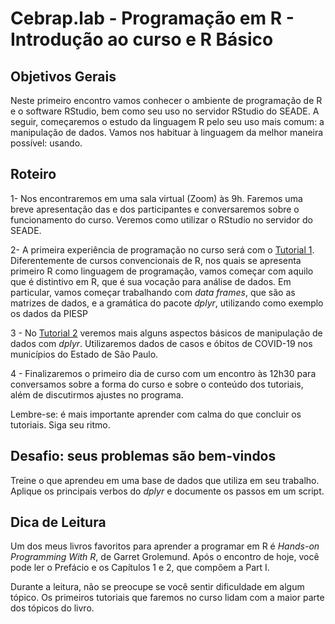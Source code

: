 #  Cebrap.lab - Programação em R - Introdução ao curso e R Básico

## Objetivos Gerais

Neste primeiro encontro vamos conhecer o ambiente de programação de R e o software RStudio, bem como seu uso no servidor RStudio do SEADE. A seguir, começaremos o estudo da linguagem R pelo seu uso mais comum: a manipulação de dados. Vamos nos habituar à linguagem da melhor maneira possível: usando.

## Roteiro

1- Nos encontraremos em uma sala virtual (Zoom) às 9h. Faremos uma breve apresentação das e dos participantes e conversaremos sobre o funcionamento do curso. Veremos como utilizar o RStudio no servidor do SEADE.

2- A primeira experiência de programação no curso será com o [Tutorial 1](https://github.com/seade-R/programacao-r/blob/master/tutorials/tutorial-01.md). Diferentemente de cursos convencionais de R, nos quais se apresenta primeiro R como linguagem de programação, vamos começar com aquilo que é distintivo em R, que é sua vocação para análise de dados. Em particular, vamos começar trabalhando com _data frames_, que são as matrizes de dados, e a gramática do pacote _dplyr_, utilizando como exemplo os dados da PIESP

3 - No [Tutorial 2](https://github.com/seade-R/programacao-r/blob/master/tutorials/tutorial-02.md) veremos mais alguns aspectos básicos de manipulação de dados com _dplyr_. Utilizaremos dados de casos e óbitos de COVID-19 nos municípios do Estado de São Paulo.

4 - Finalizaremos o primeiro dia de curso com um encontro às 12h30 para conversamos sobre a forma do curso e sobre o conteúdo dos tutoriais, além de discutirmos ajustes no programa.

Lembre-se: é mais importante aprender com calma do que concluir os tutoriais. Siga seu ritmo.

## Desafio: seus problemas são bem-vindos

Treine o que aprendeu em uma base de dados que utiliza em seu trabalho. Aplique os principais verbos do _dplyr_ e documente os passos em um script. 

## Dica de Leitura

Um dos meus livros favoritos para aprender a programar em R é _Hands-on Programming With R_, de Garret Grolemund. Após o encontro de hoje, você pode ler o Prefácio e os Capítulos 1 e 2, que compõem a Part I.

Durante a leitura, não se preocupe se você sentir dificuldade em algum tópico. Os primeiros tutoriais que faremos no curso lidam com a maior parte dos tópicos do livro.

